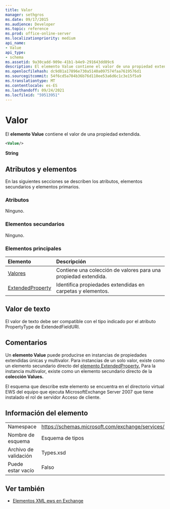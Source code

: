 ```yaml
---
title: Valor
manager: sethgros
ms.date: 09/17/2015
ms.audience: Developer
ms.topic: reference
ms.prod: office-online-server
ms.localizationpriority: medium
api_name:
- Value
api_type:
- schema
ms.assetid: 9a30cadd-909e-41b1-b4e9-291643dd89c6
description: El elemento Value contiene el valor de una propiedad extendida.
ms.openlocfilehash: dc9d81a17896e730a5140a097574faa7619576d1
ms.sourcegitcommit: 54f6cd5a704b36b76d110ee53a6d6c1c3e15f5a9
ms.translationtype: MT
ms.contentlocale: es-ES
ms.lasthandoff: 09/24/2021
ms.locfileid: "59513951"
---
```

# <a name="value"></a>Valor

El **elemento Value** contiene el valor de una propiedad extendida. 
  
```xml
<Value/>
```

**String**

## <a name="attributes-and-elements"></a>Atributos y elementos

En las siguientes secciones se describen los atributos, elementos secundarios y elementos primarios.
  
### <a name="attributes"></a>Atributos

Ninguno.
  
### <a name="child-elements"></a>Elementos secundarios

Ninguno.
  
### <a name="parent-elements"></a>Elementos principales

|**Elemento**|**Descripción**|
|:-----|:-----|
|[Valores](values.md) <br/> |Contiene una colección de valores para una propiedad extendida.  <br/> |
|[ExtendedProperty](extendedproperty.md) <br/> |Identifica propiedades extendidas en carpetas y elementos.  <br/> |
   
## <a name="text-value"></a>Valor de texto

El valor de texto debe ser compatible con el tipo indicado por el atributo PropertyType de ExtendedFieldURI.
  
## <a name="remarks"></a>Comentarios

Un **elemento Value** puede producirse en instancias de propiedades extendidas únicas y multivalor. Para instancias de un solo valor, existe como un elemento secundario directo del [elemento ExtendedProperty.](extendedproperty.md) Para la instancia multivalor, existe como un elemento secundario directo de la **colección Values.** 
  
El esquema que describe este elemento se encuentra en el directorio virtual EWS del equipo que ejecuta MicrosoftExchange Server 2007 que tiene instalado el rol de servidor Acceso de cliente.
  
## <a name="element-information"></a>Información del elemento

|||
|:-----|:-----|
|Namespace  <br/> |https://schemas.microsoft.com/exchange/services/2006/types  <br/> |
|Nombre de esquema  <br/> |Esquema de tipos  <br/> |
|Archivo de validación  <br/> |Types.xsd  <br/> |
|Puede estar vacío  <br/> |Falso  <br/> |
   
## <a name="see-also"></a>Ver también

- [Elementos XML ews en Exchange](ews-xml-elements-in-exchange.md)

